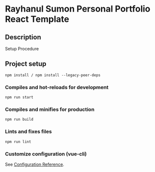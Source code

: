 # Rayhanul Sumon Personal Portfolio React Template

## Description

Setup Procedure 
 
## Project setup

```
npm install / npm install --legacy-peer-deps 
``` 

### Compiles and hot-reloads for development

``` 
npm run start 
``` 

### Compiles and minifies for production

``` 
npm run build 
``` 
 
### Lints and fixes files   

```
npm run lint
```

### Customize configuration (vue-cli)

See [Configuration Reference](https://cli.vuejs.org/config/).
